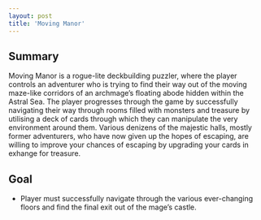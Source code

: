 ```yaml
---
layout: post
title: 'Moving Manor'
---
```


## Summary

Moving Manor is a rogue-lite deckbuilding puzzler, where the player controls an adventurer who is trying to find their way out of the moving maze-like corridors of an archmage’s floating abode hidden within the Astral Sea. The player progresses through the game by successfully navigating their way through rooms filled with monsters and treasure by utilising a deck of cards through which they can manipulate the very environment around them. Various denizens of the majestic halls, mostly former adventurers, who have now given up the hopes of escaping, are willing to improve your chances of escaping by upgrading your cards in exhange for treasure.

## Goal

- Player must successfully navigate through the various ever-changing floors and find the final exit out of the mage’s castle.

